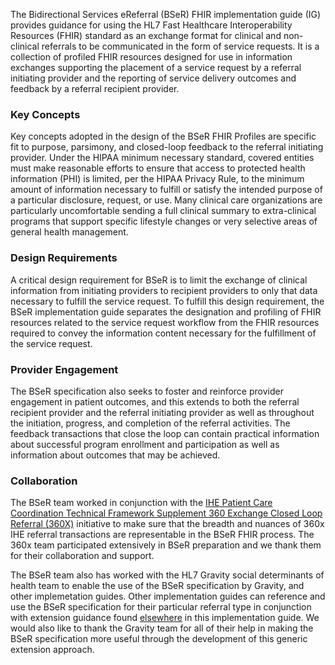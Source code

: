 The Bidirectional Services eReferral (BSeR) FHIR implementation guide (IG) provides guidance for using the HL7 Fast Healthcare Interoperability Resources (FHIR) standard as an exchange format for clinical and non-clinical referrals to be communicated in the form of service requests. It is a collection of profiled FHIR resources designed for use in information exchanges supporting the placement of a service request by a referral initiating provider and the reporting of service delivery outcomes and feedback by a referral recipient provider.

### Key Concepts

Key concepts adopted in the design of the BSeR FHIR Profiles are specific fit to purpose, parsimony, and closed-loop feedback to the referral initiating provider. Under the HIPAA minimum necessary standard, covered entities must make reasonable efforts to ensure that access to protected health information (PHI) is limited, per the HIPAA Privacy Rule, to the minimum amount of information necessary to fulfill or satisfy the intended purpose of a particular disclosure, request, or use. Many clinical care organizations are particularly uncomfortable sending a full clinical summary to extra-clinical programs that support specific lifestyle changes or very selective areas of general health management.

### Design Requirements

A critical design requirement for BSeR is to limit the exchange of clinical information from initiating providers to recipient providers to only that data necessary to fulfill the service request. To fulfill this design requirement, the BSeR implementation guide separates the designation and profiling of FHIR resources related to the service request workflow from the FHIR resources required to convey the information content necessary for the fulfillment of the service request.

### Provider Engagement

The BSeR specification also seeks to foster and reinforce provider engagement in patient outcomes, and this extends to both the referral recipient provider and the referral initiating provider as well as throughout the initiation, progress, and completion of the referral activities. The feedback transactions that close the loop can contain practical information about successful program enrollment and participation as well as information about outcomes that may be achieved.

### Collaboration

The BSeR team worked in conjunction with the [IHE Patient Care Coordination Technical Framework Supplement 360 Exchange Closed Loop Referral (360X)](https://www.ihe.net/uploadedFiles/Documents/PCC/IHE_PCC_Suppl_360X.pdf) initiative to make sure that the breadth and nuances of 360x IHE referral transactions are representable in the BSeR FHIR process. The 360x team participated extensively in BSeR preparation and we thank them for their collaboration and support.

The BSeR team also has worked with the HL7 Gravity social determinants of health team to enable the use of the BSeR specification by Gravity, and other implemetation guides. Other implementation guides can reference and use the BSeR specification for their particular referral type in conjunction with extension guidance found [elsewhere](adaptation_for_additional_referral_use_cases.html) in this implementation guide. We would also like to thank the Gravity team for all of their help in making the BSeR specification more useful through the development of this generic extension approach.